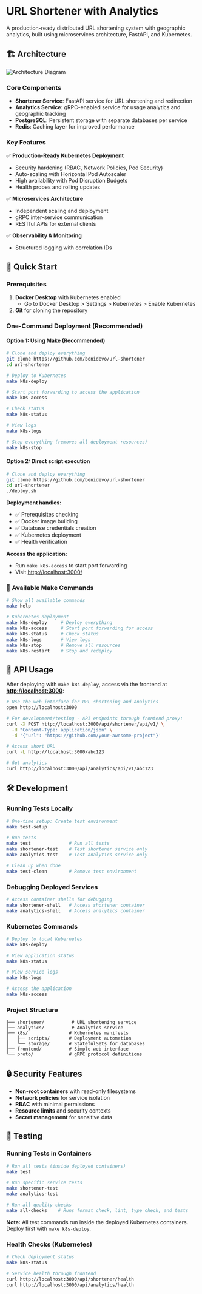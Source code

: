 # URL Shortener with Analytics

A production-ready distributed URL shortening system with geographic analytics, built using microservices architecture, FastAPI, and Kubernetes.

## 🏗️ Architecture

![Architecture Diagram](architecture.jpg)

### Core Components

- **Shortener Service**: FastAPI service for URL shortening and redirection
- **Analytics Service**: gRPC-enabled service for usage analytics and geographic tracking
- **PostgreSQL**: Persistent storage with separate databases per service
- **Redis**: Caching layer for improved performance

### Key Features

✅ **Production-Ready Kubernetes Deployment**

- Security hardening (RBAC, Network Policies, Pod Security)
- Auto-scaling with Horizontal Pod Autoscaler
- High availability with Pod Disruption Budgets
- Health probes and rolling updates

✅ **Microservices Architecture**

- Independent scaling and deployment
- gRPC inter-service communication
- RESTful APIs for external clients

✅ **Observability & Monitoring**

- Structured logging with correlation IDs

## 🚀 Quick Start

### Prerequisites

1. **Docker Desktop** with Kubernetes enabled
   - Go to Docker Desktop > Settings > Kubernetes > Enable Kubernetes
2. **Git** for cloning the repository

### One-Command Deployment (Recommended)

#### Option 1: Using Make (Recommended)

```bash
# Clone and deploy everything
git clone https://github.com/benidevo/url-shortener
cd url-shortener

# Deploy to Kubernetes
make k8s-deploy

# Start port forwarding to access the application
make k8s-access

# Check status
make k8s-status

# View logs
make k8s-logs

# Stop everything (removes all deployment resources)
make k8s-stop
```

#### Option 2: Direct script execution

```bash
# Clone and deploy everything
git clone https://github.com/benidevo/url-shortener
cd url-shortener
./deploy.sh
```

**Deployment handles:**

- ✅ Prerequisites checking
- ✅ Docker image building
- ✅ Database credentials creation
- ✅ Kubernetes deployment
- ✅ Health verification

**Access the application:**

- Run `make k8s-access` to start port forwarding
- Visit <http://localhost:3000/>

### 🎯 Available Make Commands

```bash
# Show all available commands
make help

# Kubernetes deployment
make k8s-deploy     # Deploy everything
make k8s-access     # Start port forwarding for access
make k8s-status     # Check status
make k8s-logs       # View logs
make k8s-stop       # Remove all resources
make k8s-restart    # Stop and redeploy
```

## 📡 API Usage

After deploying with `make k8s-deploy`, access via the frontend at **<http://localhost:3000>**:

```bash
# Use the web interface for URL shortening and analytics
open http://localhost:3000

# For development/testing - API endpoints through frontend proxy:
curl -X POST http://localhost:3000/api/shortener/api/v1/ \
  -H "Content-Type: application/json" \
  -d '{"url": "https://github.com/your-awesome-project"}'

# Access short URL
curl -L http://localhost:3000/abc123

# Get analytics
curl http://localhost:3000/api/analytics/api/v1/abc123
```

## 🛠️ Development

### Running Tests Locally

```bash
# One-time setup: Create test environment
make test-setup

# Run tests
make test              # Run all tests
make shortener-test    # Test shortener service only
make analytics-test    # Test analytics service only

# Clean up when done
make test-clean        # Remove test environment
```

### Debugging Deployed Services

```bash
# Access container shells for debugging
make shortener-shell   # Access shortener container
make analytics-shell   # Access analytics container
```

### Kubernetes Commands

```bash
# Deploy to local Kubernetes
make k8s-deploy

# View application status
make k8s-status

# View service logs
make k8s-logs

# Access the application
make k8s-access
```

### Project Structure

```plaintext
├── shortener/          # URL shortening service
├── analytics/          # Analytics service
├── k8s/               # Kubernetes manifests
│   ├── scripts/       # Deployment automation
│   └── storage/       # StatefulSets for databases
├── frontend/          # Simple web interface
└── proto/             # gRPC protocol definitions
```

## 🔒 Security Features

- **Non-root containers** with read-only filesystems
- **Network policies** for service isolation
- **RBAC** with minimal permissions
- **Resource limits** and security contexts
- **Secret management** for sensitive data

## 🧪 Testing

### Running Tests in Containers

```bash
# Run all tests (inside deployed containers)
make test

# Run specific service tests
make shortener-test
make analytics-test

# Run all quality checks
make all-checks    # Runs format check, lint, type check, and tests
```

**Note:** All test commands run inside the deployed Kubernetes containers. Deploy first with `make k8s-deploy`.

### Health Checks (Kubernetes)

```bash
# Check deployment status
make k8s-status

# Service health through frontend
curl http://localhost:3000/api/shortener/health
curl http://localhost:3000/api/analytics/health
```

